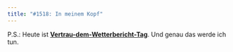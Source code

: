 ```yaml
---
title: "#1518: In meinem Kopf"
---
```


P.S.:
Heute ist <a href="http://www.fonflatter.de/kalender"><strong>Vertrau-dem-Wetterbericht-Tag</strong></a>. Und genau das werde ich tun.

